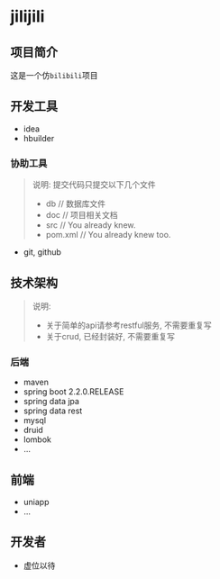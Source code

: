 # jilijili

## 项目简介

这是一个仿`bilibili`项目

## 开发工具
- idea
- hbuilder

### 协助工具

> 说明: 提交代码只提交以下几个文件
> - db       // 数据库文件
> - doc      // 项目相关文档
> - src      // You already knew.
> - pom.xml  // You already knew too.

- git, github

## 技术架构

> 说明: 
> - 关于简单的api请参考restful服务, 不需要重复写
> - 关于crud, 已经封装好, 不需要重复写

### 后端
- maven
- spring boot 2.2.0.RELEASE
- spring data jpa
- spring data rest
- mysql
- druid
- lombok
- ...

## 前端
- uniapp
- ...

## 开发者

- 虚位以待
